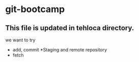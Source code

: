 # git-bootcamp

## This file is updated in tehloca directory.

we want to try
* add, commit
*Staging and remote repository
* fetch
